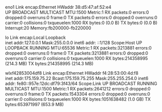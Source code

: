 eno1      Link encap:Ethernet  HWaddr 38:d5:47:af:52:e4  
          UP BROADCAST MULTICAST  MTU:1500  Metric:1
          RX packets:0 errors:0 dropped:0 overruns:0 frame:0
          TX packets:0 errors:0 dropped:0 overruns:0 carrier:0
          collisions:0 txqueuelen:1000 
          RX bytes:0 (0.0 B)  TX bytes:0 (0.0 B)
          Interrupt:20 Memory:fb200000-fb220000 

lo        Link encap:Local Loopback  
          inet addr:127.0.0.1  Mask:255.0.0.0
          inet6 addr: ::1/128 Scope:Host
          UP LOOPBACK RUNNING  MTU:65536  Metric:1
          RX packets:3213881 errors:0 dropped:0 overruns:0 frame:0
          TX packets:3213881 errors:0 dropped:0 overruns:0 carrier:0
          collisions:0 txqueuelen:1000 
          RX bytes:214358995 (214.3 MB)  TX bytes:214358995 (214.3 MB)

wlxf42853004df8 Link encap:Ethernet  HWaddr f4:28:53:00:4d:f8  
          inet addr:175.159.75.22  Bcast:175.159.75.255  Mask:255.255.254.0
          inet6 addr: fe80::957e:12dc:df79:3f43/64 Scope:Link
          UP BROADCAST RUNNING MULTICAST  MTU:1500  Metric:1
          RX packets:2641212 errors:0 dropped:0 overruns:0 frame:0
          TX packets:1543304 errors:0 dropped:0 overruns:0 carrier:0
          collisions:0 txqueuelen:1000 
          RX bytes:1051638482 (1.0 GB)  TX bytes:653971997 (653.9 MB)

